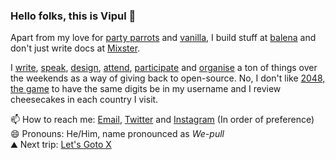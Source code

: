 ### Hello folks, this is Vipul :hatching_chick:

Apart from my love for [party parrots](https://github.com/vipulgupta2048/partystarter) and [vanilla](https://mixstersite.wordpress.com), I build stuff at [balena](https://balena.io) and don't just write docs at [Mixster](https://bit.ly/whatmixster).

I [write](http://mixstersite.wordpress.com/), [speak](https://github.com/vipulgupta2048/talkswith2048/edit/master/README.md#talks-with-2048), [design](https://github.com/vipulgupta2048/talkswith2048/edit/master/README.md#design-by-2048), [attend](https://github.com/vipulgupta2048/talkswith2048/edit/master/README.md#conferences-with-2048), [participate](https://github.com/vipulgupta2048/talkswith2048/edit/master/README.md#google-summer-of-code-with-2048) and [organise](https://meetup.com/pydelhi) a ton of things over the weekends as a way of giving back to open-source. No, I don't like [2048, the game](https://github.com/vipulgupta2048/talkswith2048/edit/master/README.md#about-2048) to have the same digits be in my username and I review cheesecakes in each country I visit.

📫 How to reach me: [Email](vipulgupta2048[At]gmail{DOT}com), [Twitter](https://twitter.com/vipulgupta2048) and [Instagram](https://www.instagram.com/vipulgupta2048_/) (In order of preference)  
😄 Pronouns: He/Him, name pronounced as _We-pull_  
⛰ Next trip: [Let's Goto X](https://mixstersite.wordpress.com/lets-goto/)

